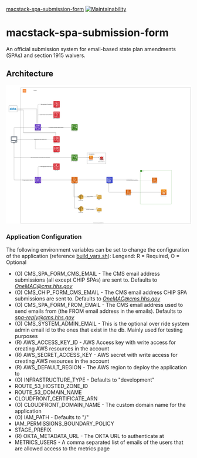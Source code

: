 [macstack-spa-submission-form](https://github.com/CMSgov/macstack-spa-submission-form) [![Maintainability](https://api.codeclimate.com/v1/badges/4ad566f3e59e2a003451/maintainability)](https://codeclimate.com/repos/60413fbab8e5b05d5101a9f6/maintainability)

# macstack-spa-submission-form

An official submission system for email-based state plan amendments (SPAs) and section 1915 waivers.

## Architecture

![Architecture Diagram](./.images/architecture.svg?raw=true)

### Application Configuration

The following environment variables can be set to change the configuration of the application (reference [build_vars.sh](./.github/build_vars.sh)):
Lengend: R = Required, O = Optional

- (O) CMS_SPA_FORM_CMS_EMAIL - The CMS email address submissions (all except CHIP SPAs) are sent to. Defaults to *OneMAC@cms.hhs.gov*
- (O) CMS_CHIP_FORM_CMS_EMAIL - The CMS email address CHIP SPA submissions are sent to. Defaults to *OneMAC@cms.hhs.gov*
- (O) CMS_SPA_FORM_FROM_EMAIL - The CMS email address used to send emails from (the FROM email address in the emails). Defaults to *spa-reply@cms.hhs.gov*
- (O) CMS_SYSTEM_ADMIN_EMAIL - This is the optional over ride system admin email id to the ones that exist in the db. Mainly used for testing purposes
- (R) AWS_ACCESS_KEY_ID - AWS Access key with write access for creating AWS resources in the account
- (R) AWS_SECRET_ACCESS_KEY - AWS secret with write access for creating AWS resources in the account
- (R) AWS_DEFAULT_REGION - The AWS region to deploy the application to
- (O) INFRASTRUCTURE_TYPE - Defaults to "development"
- ROUTE_53_HOSTED_ZONE_ID
- ROUTE_53_DOMAIN_NAME
- CLOUDFRONT_CERTIFICATE_ARN
- (O) CLOUDFRONT_DOMAIN_NAME - The custom domain name for the application
- (O) IAM_PATH - Defaults to "/"
- IAM_PERMISSIONS_BOUNDARY_POLICY
- STAGE_PREFIX
- (R) OKTA_METADATA_URL - The OKTA URL to authenticate at
- METRICS_USERS - A comma separated list of emails of the users that are allowed access to the metrics page
